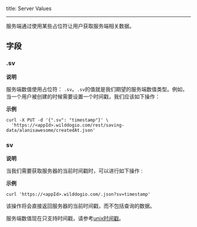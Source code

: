 title: Server Values

---

服务端通过使用某些占位符让用户获取服务端相关数据。

## 字段

### .sv

**说明**

服务端数值使用占位符： `.sv`。`.sv`的值就是我们期望的服务端数值类型。例如，当一个用户被创建的时候需要设置一个时间戳，我们应该如下操作：

**示例**

```
curl -X PUT -d '{".sv": "timestamp"}' \
  'https://<appId>.wilddogio.com/rest/saving-data/alanisawesome/createdAt.json'

```


### sv

**说明**

当我们需要获取服务器的当前时间戳时，可以进行如下操作 :

**示例**

```
curl 'https://<appId>.wilddogio.com/.json?sv=timestamp'

```

该操作将会直接返回服务器的当前时间戳，而不包括查询的数据。

服务端数值现在只支持时间戳，请参考[unix时间戳](http://baike.baidu.com/link?url=VQMFk3ej6ORZFtAhKYF5P6ow_p1XqZ5RgzFHNQFJNgc5U_DCT4nH6MVXkIvSmvO5gLP5DrB7ZsrnZc-2cT5bHa)。

